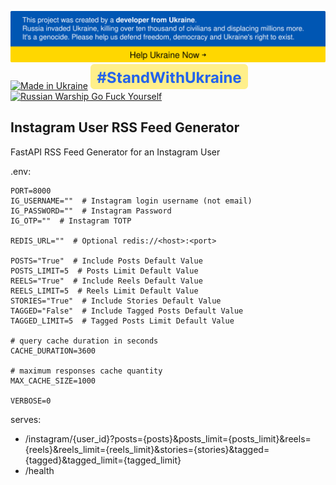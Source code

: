 [![Stand With Ukraine](https://raw.githubusercontent.com/vshymanskyy/StandWithUkraine/main/banner-direct-single.svg)](https://stand-with-ukraine.pp.ua)
[![Made in Ukraine](https://img.shields.io/badge/made_in-Ukraine-ffd700.svg?labelColor=0057b7)](https://stand-with-ukraine.pp.ua)
[![Stand With Ukraine](https://raw.githubusercontent.com/vshymanskyy/StandWithUkraine/main/badges/StandWithUkraine.svg)](https://stand-with-ukraine.pp.ua)
[![Russian Warship Go Fuck Yourself](https://raw.githubusercontent.com/vshymanskyy/StandWithUkraine/main/badges/RussianWarship.svg)](https://stand-with-ukraine.pp.ua)

Instagram User RSS Feed Generator
---------------------------

FastAPI RSS Feed Generator for an Instagram User

.env:
```
PORT=8000
IG_USERNAME=""  # Instagram login username (not email)
IG_PASSWORD=""  # Instagram Password
IG_OTP=""  # Instagram TOTP

REDIS_URL=""  # Optional redis://<host>:<port>

POSTS="True"  # Include Posts Default Value
POSTS_LIMIT=5  # Posts Limit Default Value
REELS="True"  # Include Reels Default Value
REELS_LIMIT=5  # Reels Limit Default Value
STORIES="True"  # Include Stories Default Value
TAGGED="False"  # Include Tagged Posts Default Value
TAGGED_LIMIT=5  # Tagged Posts Limit Default Value

# query cache duration in seconds
CACHE_DURATION=3600

# maximum responses cache quantity
MAX_CACHE_SIZE=1000

VERBOSE=0
```
serves:
- /instagram/{user_id}?posts={posts}&posts_limit={posts_limit}&reels={reels}&reels_limit={reels_limit}&stories={stories}&tagged={tagged}&tagged_limit={tagged_limit}
- /health
